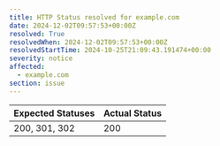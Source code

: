 ```yaml
---
title: HTTP Status resolved for example.com
date: 2024-12-02T09:57:53+00:00Z
resolved: True
resolvedWhen: 2024-12-02T09:57:53+00:00Z
resolvedStartTime: 2024-10-25T21:09:43.191474+00:00
severity: notice
affected:
  - example.com
section: issue
---
```


| Expected Statuses | Actual Status  |
|-------------------|----------------|
| 200, 301, 302 | 200 |
